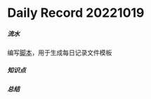 
Daily Record 20221019
=====================

##### 流水

编写[脚本](../../../scripts/create_daily_files.py)，用于生成每日记录文件模板

##### 知识点



##### 总结


